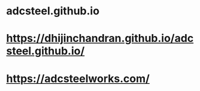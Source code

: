 # adcsteel.github.io
# https://dhijinchandran.github.io/adcsteel.github.io/
# https://adcsteelworks.com/